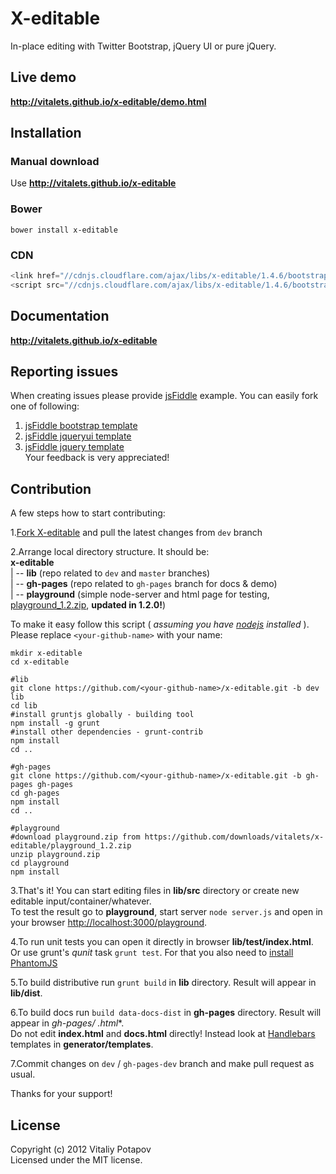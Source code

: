 # X-editable

In-place editing with Twitter Bootstrap, jQuery UI or pure jQuery.

## Live demo

**http://vitalets.github.io/x-editable/demo.html**

## Installation

### Manual download

Use **http://vitalets.github.io/x-editable**

### Bower

````
bower install x-editable
````

### CDN

````js
<link href="//cdnjs.cloudflare.com/ajax/libs/x-editable/1.4.6/bootstrap-editable/css/bootstrap-editable.css" rel="stylesheet"/>
<script src="//cdnjs.cloudflare.com/ajax/libs/x-editable/1.4.6/bootstrap-editable/js/bootstrap-editable.min.js"></script>
````

## Documentation

**http://vitalets.github.io/x-editable**

## Reporting issues

When creating issues please provide [jsFiddle](http://jsfiddle.net) example. You can easily fork one of following:

1. [jsFiddle bootstrap template](http://jsfiddle.net/xBB5x/1817)
2. [jsFiddle jqueryui template](http://jsfiddle.net/xBB5x/196)
3. [jsFiddle jquery template](http://jsfiddle.net/xBB5x/197)    
   Your feedback is very appreciated!

## Contribution

A few steps how to start contributing:

1.[Fork X-editable](https://github.com/vitalets/x-editable/fork) and pull the latest changes from <code>dev</code>
branch

2.Arrange local directory structure. It should be:  
**x-editable**  
| -- **lib** (repo related to <code>dev</code> and <code>master</code> branches)  
| -- **gh-pages** (repo related to <code>gh-pages</code> branch for docs & demo)  
| -- **playground** (simple node-server and html page for
testing, [playground_1.2.zip](https://github.com/downloads/vitalets/x-editable/playground_1.2.zip), **updated in
1.2.0!**)

To make it easy follow this script ( _assuming you have [nodejs](http://nodejs.org) installed_ ).
Please replace <code>&lt;your-github-name&gt;</code> with your name:

````
mkdir x-editable
cd x-editable

#lib
git clone https://github.com/<your-github-name>/x-editable.git -b dev lib
cd lib
#install gruntjs globally - building tool
npm install -g grunt 
#install other dependencies - grunt-contrib
npm install 
cd ..

#gh-pages
git clone https://github.com/<your-github-name>/x-editable.git -b gh-pages gh-pages
cd gh-pages
npm install 
cd ..

#playground 
#download playground.zip from https://github.com/downloads/vitalets/x-editable/playground_1.2.zip
unzip playground.zip
cd playground
npm install 
````  

3.That's it! You can start editing files in **lib/src** directory or create new editable input/container/whatever.  
To test the result go to **playground**, start server <code>node server.js</code> and open in your
browser [http://localhost:3000/playground](http://localhost:3000/playground).

4.To run unit tests you can open it directly in browser **lib/test/index.html**.   
Or use grunt's _qunit_ task <code>grunt test</code>. For that you also need
to [install PhantomJS](https://github.com/gruntjs/grunt/blob/master/docs/faq.md#why-does-grunt-complain-that-phantomjs-isnt-installed)

5.To build distributive run <code>grunt build</code> in **lib** directory. Result will appear in **lib/dist**.

6.To build docs run <code>build data-docs-dist</code> in **gh-pages** directory. Result will appear in **gh-pages/*
.html**.  
Do not edit **index.html** and **docs.html** directly! Instead look
at [Handlebars](https://github.com/wycats/handlebars.js) templates in **generator/templates**.

7.Commit changes on <code>dev</code> / <code>gh-pages-dev</code> branch and make pull request as usual.

Thanks for your support!

## License

Copyright (c) 2012 Vitaliy Potapov  
Licensed under the MIT license.